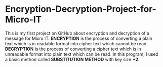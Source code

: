 # Encryption-Decryption-Project-for-Micro-IT
This is my first project on GitHub about encryption and decryption of a message for Micro IT.
**ENCRYPTION** is the process of converting a plain text which is in readable format into cipher text which cannot be read.
**DECRYPTION** is the process of converting a cipher text which is in unreadable format into plain text which can be read.
In this program, I used a basic method called **SUBSTITUTION METHOD** with key size **+2**.
